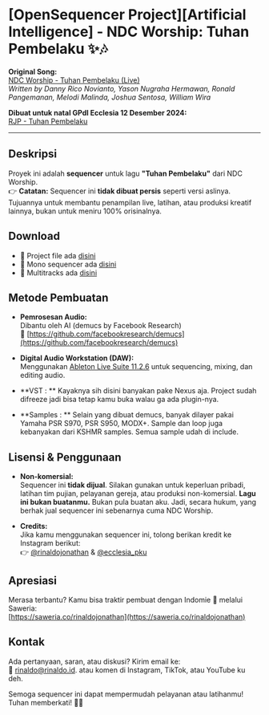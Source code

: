 # [OpenSequencer Project][Artificial Intelligence] - NDC Worship: Tuhan Pembelaku ✨🎶

**Original Song:**  
[NDC Worship - Tuhan Pembelaku (Live)](https://www.youtube.com/watch?v=DHOCKYyr71Q)  
*Written by Danny Rico Novianto, Yason Nugraha Hermawan, Ronald Pangemanan, Melodi Malinda, Joshua Sentosa, William Wira*

**Dibuat untuk natal GPdI Ecclesia 12 Desember 2024:**  
[RJP - Tuhan Pembelaku](https://www.youtube.com/watch?v=lu6zHS-s01o)

---

## Deskripsi

Proyek ini adalah **sequencer** untuk lagu **"Tuhan Pembelaku"** dari NDC Worship.  
👉 **Catatan:** Sequencer ini **tidak dibuat persis** seperti versi aslinya.  
Tujuannya untuk membantu penampilan live, latihan, atau produksi kreatif lainnya, bukan untuk meniru 100% orisinalnya.

## Download 
- 🔗 Project file ada [disini](https://github.com/rinaldohack/opensq-ai-ndc-tuhan-pembelaku/archive/refs/heads/main.zip)
- 🔗 Mono sequencer ada [disini](https://github.com/rinaldohack/opensq-ai-ndc-tuhan-pembelaku/releases/tag/releases)
- 🔗 Multitracks ada [disini](https://github.com/rinaldohack/opensq-ai-ndc-tuhan-pembelaku/releases/tag/multitracks-releases)

## Metode Pembuatan

- **Pemrosesan Audio:**  
  Dibantu oleh AI (demucs by Facebook Research)  
  🔗 [https://github.com/facebookresearch/demucs](https://github.com/facebookresearch/demucs)

- **Digital Audio Workstation (DAW):**  
  Menggunakan [Ableton Live Suite 11.2.6](https://www.ableton.com/en/) untuk sequencing, mixing, dan editing audio.
  
- **VST : **
  Kayaknya sih disini banyakan pake Nexus aja. Project sudah difreeze jadi bisa tetap kamu buka walau ga ada plugin-nya.
  
- **Samples : **
  Selain yang dibuat demucs, banyak dilayer pakai Yamaha PSR S970, PSR S950, MODX+. Sample dan loop juga kebanyakan dari KSHMR samples. Semua sample udah di include. 

## Lisensi & Penggunaan

- **Non-komersial:**  
  Sequencer ini **tidak dijual**. Silakan gunakan untuk keperluan pribadi, latihan tim pujian, pelayanan gereja, atau produksi non-komersial. 
  **Lagu ini bukan buatanmu.** Bukan pula buatan aku. Jadi, secara hukum, yang berhak jual sequencer ini sebenarnya cuma NDC Worship. 
  
- **Credits:**  
  Jika kamu menggunakan sequencer ini, tolong berikan kredit ke Instagram berikut:  
  👉 [@rinaldojonathan](https://www.instagram.com/rinaldojonathan) & [@ecclesia_pku](https://www.instagram.com/ecclesia_pku)

## Apresiasi

Merasa terbantu? Kamu bisa traktir pembuat dengan Indomie 🍜 melalui Saweria:  
[https://saweria.co/rinaldojonathan](https://saweria.co/rinaldojonathan)

## Kontak

Ada pertanyaan, saran, atau diskusi? Kirim email ke:  
📧 [rinaldo@rinaldo.id](mailto:rinaldo@rinaldo.id). 
atau komen di Instagram, TikTok, atau YouTube ku deh. 

Semoga sequencer ini dapat mempermudah pelayanan atau latihanmu!  
Tuhan memberkati! 🙏✨
